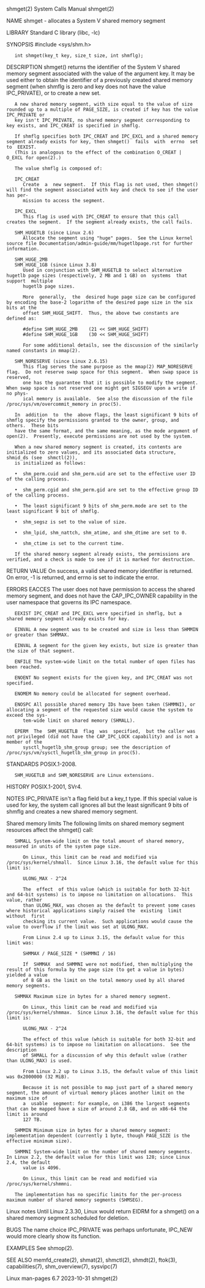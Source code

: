 shmget(2)							      System Calls Manual							     shmget(2)

NAME
       shmget - allocates a System V shared memory segment

LIBRARY
       Standard C library (libc, -lc)

SYNOPSIS
       #include <sys/shm.h>

       int shmget(key_t key, size_t size, int shmflg);

DESCRIPTION
       shmget()	 returns  the identifier of the System V shared memory segment associated with the value of the argument key.  It may be used either to obtain
       the identifier of a previously created shared memory segment (when shmflg is zero and key does not have the value IPC_PRIVATE), or to create a new set.

       A new shared memory segment, with size equal to the value of size rounded up to a multiple of PAGE_SIZE, is created if key has the value IPC_PRIVATE or
       key isn't IPC_PRIVATE, no shared memory segment corresponding to key exists, and IPC_CREAT is specified in shmflg.

       If shmflg specifies both IPC_CREAT and IPC_EXCL and a shared memory segment already exists for key, then shmget()  fails	 with  errno  set  to  EEXIST.
       (This is analogous to the effect of the combination O_CREAT | O_EXCL for open(2).)

       The value shmflg is composed of:

       IPC_CREAT
	      Create  a	 new segment.  If this flag is not used, then shmget() will find the segment associated with key and check to see if the user has per‐
	      mission to access the segment.

       IPC_EXCL
	      This flag is used with IPC_CREAT to ensure that this call creates the segment.  If the segment already exists, the call fails.

       SHM_HUGETLB (since Linux 2.6)
	      Allocate the segment using "huge" pages.	See the Linux kernel source file Documentation/admin-guide/mm/hugetlbpage.rst for further information.

       SHM_HUGE_2MB
       SHM_HUGE_1GB (since Linux 3.8)
	      Used in conjunction with SHM_HUGETLB to select alternative hugetlb page sizes (respectively, 2 MB and 1 GB) on  systems  that  support  multiple
	      hugetlb page sizes.

	      More  generally,	the  desired huge page size can be configured by encoding the base-2 logarithm of the desired page size in the six bits at the
	      offset SHM_HUGE_SHIFT.  Thus, the above two constants are defined as:

		  #define SHM_HUGE_2MB	  (21 << SHM_HUGE_SHIFT)
		  #define SHM_HUGE_1GB	  (30 << SHM_HUGE_SHIFT)

	      For some additional details, see the discussion of the similarly named constants in mmap(2).

       SHM_NORESERVE (since Linux 2.6.15)
	      This flag serves the same purpose as the mmap(2) MAP_NORESERVE flag.  Do not reserve swap space for this segment.	 When swap space is  reserved,
	      one has the guarantee that it is possible to modify the segment.	When swap space is not reserved one might get SIGSEGV upon a write if no phys‐
	      ical memory is available.	 See also the discussion of the file /proc/sys/vm/overcommit_memory in proc(5).

       In  addition  to	 the  above flags, the least significant 9 bits of shmflg specify the permissions granted to the owner, group, and others.  These bits
       have the same format, and the same meaning, as the mode argument of open(2).  Presently, execute permissions are not used by the system.

       When a new shared memory segment is created, its contents are initialized to zero values, and its associated data structure, shmid_ds (see  shmctl(2)),
       is initialized as follows:

       •  shm_perm.cuid and shm_perm.uid are set to the effective user ID of the calling process.

       •  shm_perm.cgid and shm_perm.gid are set to the effective group ID of the calling process.

       •  The least significant 9 bits of shm_perm.mode are set to the least significant 9 bit of shmflg.

       •  shm_segsz is set to the value of size.

       •  shm_lpid, shm_nattch, shm_atime, and shm_dtime are set to 0.

       •  shm_ctime is set to the current time.

       If the shared memory segment already exists, the permissions are verified, and a check is made to see if it is marked for destruction.

RETURN VALUE
       On success, a valid shared memory identifier is returned.  On error, -1 is returned, and errno is set to indicate the error.

ERRORS
       EACCES The user does not have permission to access the shared memory segment, and does not have the CAP_IPC_OWNER capability in the user namespace that
	      governs its IPC namespace.

       EEXIST IPC_CREAT and IPC_EXCL were specified in shmflg, but a shared memory segment already exists for key.

       EINVAL A new segment was to be created and size is less than SHMMIN or greater than SHMMAX.

       EINVAL A segment for the given key exists, but size is greater than the size of that segment.

       ENFILE The system-wide limit on the total number of open files has been reached.

       ENOENT No segment exists for the given key, and IPC_CREAT was not specified.

       ENOMEM No memory could be allocated for segment overhead.

       ENOSPC All possible shared memory IDs have been taken (SHMMNI), or allocating a segment of the requested size would cause the system to exceed the sys‐
	      tem-wide limit on shared memory (SHMALL).

       EPERM  The  SHM_HUGETLB	flag  was  specified,  but the caller was not privileged (did not have the CAP_IPC_LOCK capability) and is not a member of the
	      sysctl_hugetlb_shm_group group; see the description of /proc/sys/vm/sysctl_hugetlb_shm_group in proc(5).

STANDARDS
       POSIX.1-2008.

       SHM_HUGETLB and SHM_NORESERVE are Linux extensions.

HISTORY
       POSIX.1-2001, SVr4.

NOTES
       IPC_PRIVATE isn't a flag field but a key_t type.	 If this special value is used for key, the system call ignores all but the least significant  9  bits
       of shmflg and creates a new shared memory segment.

   Shared memory limits
       The following limits on shared memory segment resources affect the shmget() call:

       SHMALL System-wide limit on the total amount of shared memory, measured in units of the system page size.

	      On Linux, this limit can be read and modified via /proc/sys/kernel/shmall.  Since Linux 3.16, the default value for this limit is:

		  ULONG_MAX - 2^24

	      The  effect  of this value (which is suitable for both 32-bit and 64-bit systems) is to impose no limitation on allocations.  This value, rather
	      than ULONG_MAX, was chosen as the default to prevent some cases where historical applications simply raised the  existing	 limit	without	 first
	      checking its current value.  Such applications would cause the value to overflow if the limit was set at ULONG_MAX.

	      From Linux 2.4 up to Linux 3.15, the default value for this limit was:

		  SHMMAX / PAGE_SIZE * (SHMMNI / 16)

	      If  SHMMAX  and SHMMNI were not modified, then multiplying the result of this formula by the page size (to get a value in bytes) yielded a value
	      of 8 GB as the limit on the total memory used by all shared memory segments.

       SHMMAX Maximum size in bytes for a shared memory segment.

	      On Linux, this limit can be read and modified via /proc/sys/kernel/shmmax.  Since Linux 3.16, the default value for this limit is:

		  ULONG_MAX - 2^24

	      The effect of this value (which is suitable for both 32-bit and 64-bit systems) is to impose no limitation on allocations.  See the  description
	      of SHMALL for a discussion of why this default value (rather than ULONG_MAX) is used.

	      From Linux 2.2 up to Linux 3.15, the default value of this limit was 0x2000000 (32 MiB).

	      Because it is not possible to map just part of a shared memory segment, the amount of virtual memory places another limit on the maximum size of
	      a	 usable	 segment: for example, on i386 the largest segments that can be mapped have a size of around 2.8 GB, and on x86-64 the limit is around
	      127 TB.

       SHMMIN Minimum size in bytes for a shared memory segment: implementation dependent (currently 1 byte, though PAGE_SIZE is the effective minimum size).

       SHMMNI System-wide limit on the number of shared memory segments.  In Linux 2.2, the default value for this limit was 128; since Linux 2.4, the default
	      value is 4096.

	      On Linux, this limit can be read and modified via /proc/sys/kernel/shmmni.

       The implementation has no specific limits for the per-process maximum number of shared memory segments (SHMSEG).

   Linux notes
       Until Linux 2.3.30, Linux would return EIDRM for a shmget() on a shared memory segment scheduled for deletion.

BUGS
       The name choice IPC_PRIVATE was perhaps unfortunate, IPC_NEW would more clearly show its function.

EXAMPLES
       See shmop(2).

SEE ALSO
       memfd_create(2), shmat(2), shmctl(2), shmdt(2), ftok(3), capabilities(7), shm_overview(7), sysvipc(7)

Linux man-pages 6.7							  2023-10-31								     shmget(2)
